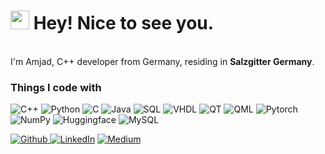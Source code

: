 <h1><img src="https://emojis.slackmojis.com/emojis/images/1531849430/4246/blob-sunglasses.gif?1531849430" width="30"/> Hey! Nice to see you.</h1>

</br> I'm Amjad, C++ developer from Germany, residing in <b>Salzgitter Germany</b>. </p>

<h3>Things I code with</h3>
<p>
  <img alt="C++" src="https://img.shields.io/badge/-C++-45b8d8?style=flat-square&logo=c%2B%2B&logoColor=white" />
  <img alt="Python" src="https://img.shields.io/badge/-Python-5849BE?style=flat-square&logo=python&logoColor=white" />
  <img alt="C" src="https://img.shields.io/badge/-C-311C87?style=flat-square&logo=c&logoColor=white" />
  <img alt="Java" src="https://img.shields.io/badge/-Java-430098?style=flat-square&logo=java&logoColor=white" />
  <img alt="SQL" src="https://img.shields.io/badge/-SQL-764ABC?style=flat-square&logo=databricks&logoColor=white" />
  <img alt="VHDL" src="https://img.shields.io/badge/-VHDL-B7178C?style=flat-square&logo=vhdl&logoColor=white" />
  
  <img alt="QT" src="https://img.shields.io/badge/-QT-E10098?style=flat-square&logo=qt&logoColor=white" />
  <img alt="QML" src="https://img.shields.io/badge/-QML-CC6699?style=flat-square&logo=qml&logoColor=white" />
  <img alt="Pytorch" src="https://img.shields.io/badge/-Pytorch-db7092?style=flat-square&logo=pytorch&logoColor=white" />
  <img alt="NumPy" src="https://img.shields.io/badge/-NumPy-F05032?style=flat-square&logo=numpy&logoColor=white" />
  <img alt="Huggingface" src="https://img.shields.io/badge/-Huggingface-ea2845?style=flat-square&logo=huggingface&logoColor=white" />
  <img alt="MySQL" src="https://img.shields.io/badge/-MySQL-43853d?style=flat-square&logo=mysql&logoColor=white" />
</p>

<p><a href="https://github.com/amjadalwadi" target="_blank"><img alt="Github" src="https://img.shields.io/badge/GitHub-%2312100E.svg?&style=for-the-badge&logo=Github&logoColor=white" />
</a> <a href="https://www.linkedin.com/in/amjad-alwadi" target="_blank"><img alt="LinkedIn" src="https://img.shields.io/badge/linkedin-%230077B5.svg?&style=for-the-badge&logo=linkedin&logoColor=white" /></a> <a href="https://medium.com/@aamjadalwadi" target="_blank"><img alt="Medium" src="https://img.shields.io/badge/medium-%2312100E.svg?&style=for-the-badge&logo=medium&logoColor=white" /></a>
</p>
